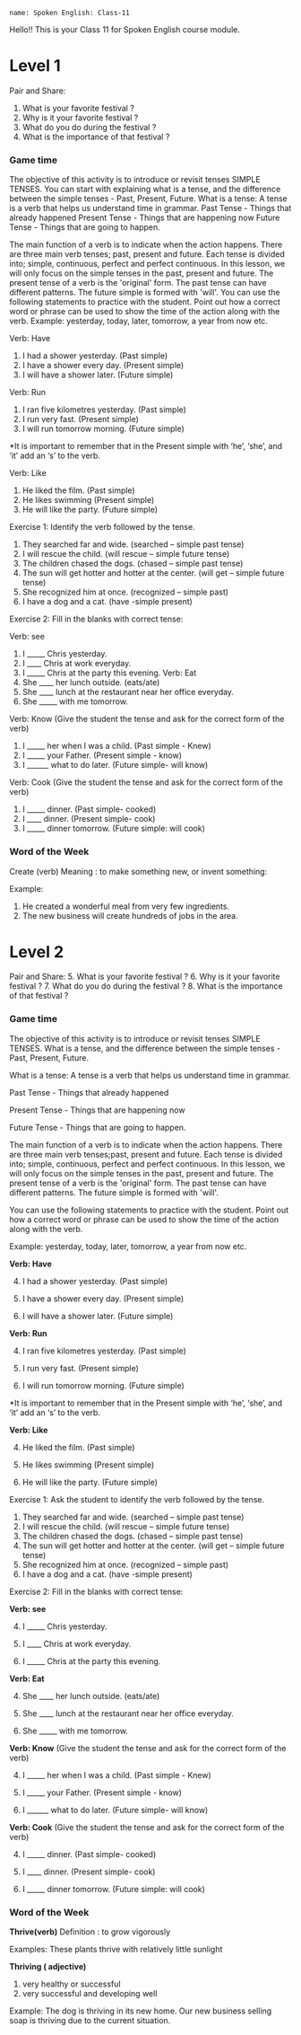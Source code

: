 ```ngMeta
name: Spoken English: Class-11
```

Hello!! 
This is your Class 11 for Spoken English course module.

# Level 1
Pair and Share: 
1. What is your favorite festival ?
2. Why is it your favorite festival ?
3. What do you do during the festival ?
4. What is the importance of that festival ?

### Game time
The objective of this activity is to introduce or revisit tenses SIMPLE TENSES.
You can start with explaining what is a tense, and the difference between the simple tenses - Past, Present, Future.
What is a tense: A tense is a verb that helps us
understand time in grammar.
Past Tense - Things that already happened
Present Tense - Things that are happening now
Future Tense - Things that are going to happen.

The main function of a verb is to indicate when the action happens. There are three main verb tenses; 
past, present and future. Each tense is divided into; simple, continuous, perfect and perfect continuous. In this lesson, we will only focus on the simple tenses in the past, present and future.
The present tense of a verb is the 'original' form. The past tense can have different patterns. The future simple is formed with 'will'.
You can use the following statements to practice with the student. Point out how a correct word or phrase can be used to show the time of the action along with
the verb. Example: yesterday, today, later, tomorrow, a year from now etc.

Verb: Have
1. I had a shower yesterday. (Past simple)
2. I have a shower every day. (Present simple)
3. I will have a shower later. (Future simple)

Verb: Run
1. I ran five kilometres yesterday. (Past simple)
2. I run very fast. (Present simple)
3. I will run tomorrow morning. (Future simple)

*It is important to remember that in the Present simple with ‘he’, ‘she’, and ‘it’ add an ‘s’ to the verb.

Verb: Like
1. He liked the film. (Past simple)
2. He likes swimming (Present simple)
3. He will like the party. (Future simple)

Exercise 1: Identify the verb followed by the tense.
1. They searched far and wide. (searched – simple past tense)
2. I will rescue the child. (will rescue – simple future tense)
3. The children chased the dogs. (chased – simple past tense)
4. The sun will get hotter and hotter at the center. (will get – simple future tense)
5. She recognized him at once. (recognized – simple past)
6. I have a dog and a cat. (have -simple present)

Exercise 2: Fill in the blanks with correct tense:

Verb: see
1. I _____ Chris yesterday.
2. I ____ Chris at work everyday.
3. I _____ Chris at the party this evening. 
Verb: Eat
1. She ____ her lunch outside. (eats/ate)
2. She ____ lunch at the restaurant near her office everyday. 
3. She _____ with me tomorrow.

Verb: Know (Give the student the tense and ask
for the correct form of the verb)
1. I _____ her when I was a child. (Past simple -
Knew)
2. I _____ your Father. (Present simple - know)
3. I ______ what to do later. (Future simple- will know)

Verb: Cook (Give the student the tense and ask for
the correct form of the verb)
1. I _____ dinner. (Past simple- cooked)
2. I ____ dinner. (Present simple- cook)
3. I _____ dinner tomorrow. (Future simple: will cook)

### Word of the Week
Create (verb)
Meaning : to make something new, or invent something:

Example:
1. He created a wonderful meal from very few
ingredients.
2. The new business will create hundreds of jobs in the
area.

# Level 2
Pair and Share:
5. What is your favorite festival ?
6. Why is it your favorite festival ?
7. What do you do during the festival ?
8. What is the importance of that festival ?


### Game time
The objective of this activity is to introduce or revisit tenses SIMPLE TENSES.
What is a tense, and the difference between the simple tenses - Past, Present, Future.

What is a tense: A tense is a verb that helps us understand time in grammar.

Past Tense - Things that already happened

Present Tense - Things that are happening now

Future Tense - Things that are going to happen.

The main function of a verb is to indicate when the action happens. There are three main verb tenses;past, present and future. Each tense is divided into; simple, continuous, perfect and perfect continuous. In this lesson, we will only focus on the simple tenses in the past, present and future. The present tense of a verb is the 'original' form. The past tense can have different patterns. The future simple is formed with 'will'.

You can use the following statements to practice with the student. Point out how a correct word or phrase can be used to show the time of the action along with the verb. 

Example: yesterday, today, later, tomorrow, a year from now etc.

**Verb: Have**

4. I had a shower yesterday. (Past simple)

5. I have a shower every day. (Present simple)

6. I will have a shower later. (Future simple)



**Verb: Run**

4. I ran five kilometres yesterday. (Past simple)

5. I run very fast. (Present simple)

6. I will run tomorrow morning. (Future simple)

*It is important to remember that in the Present simple with ‘he’, ‘she’, and ‘it’ add an ‘s’ to the verb.

**Verb: Like**

4. He liked the film. (Past simple)

5. He likes swimming (Present simple)

6. He will like the party. (Future simple)

Exercise 1: Ask the student to identify the verb followed by the tense.

1. They searched far and wide. (searched – simple past tense)
2. I will rescue the child. (will rescue – simple future tense)
3. The children chased the dogs. (chased – simple past tense)
4. The sun will get hotter and hotter at the center. (will get – simple future tense)
5. She recognized him at once. (recognized – simple past)
6. I have a dog and a cat. (have -simple present)


Exercise 2: Fill in the blanks with correct tense:

**Verb: see**

4. I _____ Chris yesterday. 

5. I ____ Chris at work everyday. 

6. I _____ Chris at the party this evening. 

**Verb: Eat**

4. She ____ her lunch outside. (eats/ate)

5. She ____ lunch at the restaurant near her office everyday. 

6. She _____ with me tomorrow.


**Verb: Know** (Give the student the tense and ask for the correct form of the verb)

4. I _____ her when I was a child. (Past simple - Knew)

5. I _____ your Father. (Present simple - know)

6. I ______ what to do later. (Future simple- will know)


**Verb: Cook** (Give the student the tense and ask for the correct form of the verb)

4. I _____ dinner. (Past simple- cooked)

5. I ____ dinner. (Present simple- cook)

6. I _____ dinner tomorrow. (Future simple: will cook)


### Word of the Week
**Thrive(verb)**
Definition : to grow vigorously

Examples:
These plants thrive with relatively little sunlight


**Thriving ( adjective)**
1. very healthy or successful
2. very successful and developing well


Example:
The dog is thriving in its new home.
Our new business selling soap is thriving due to the
current situation. 
